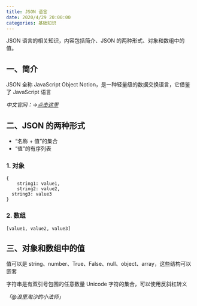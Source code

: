 ```yaml
---
title: JSON 语言
date: 2020/4/29 20:00:00
categories: 基础知识
---
```


JSON 语言的相关知识，内容包括简介、JSON 的两种形式、对象和数组中的值。
## 一、简介


JSON 全称 JavaScript Object Notion，是一种轻量级的数据交换语言，它借鉴了 JavaScript 语言

_中文官网：→_[_点击这里_](http://json.org/json-zh.html)

## 二、JSON 的两种形式


- “名称 + 值”的集合
- “值”的有序列表



### 1. 对象


```
{
	string1: value1,
	string2: value2,
  string3: value3
}
```


### 2. 数组


```
[value1, value2, value3]
```


## 三、对象和数组中的值


值可以是 string、number、True、False、null、object、array，这些结构可以嵌套


字符串是有双引号包围的任意数量 Unicode 字符的集合，可以使用反斜杠转义


_「@浪里淘沙的小法师」_


